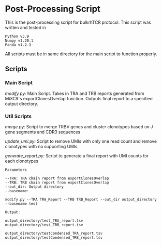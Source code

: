 # Post-Processing Script

This is the post-processing script for bulkrhTCR protocol. 
This script was written and tested in

```
Python v3.9
Numpy v1.20.1
Panda v1.2.3
```
All scripts must be in same directory for the main script to function properly. 

## Scripts

### Main Script 

_modify.py:_ Main Script. Takes in TRA and TRB reports generated from MiXCR's exportClonesOverlap function. Outputs final report to a specified output directory. 

### Util Scripts 

_merge.py:_ Script to merge TRBV genes and cluster clonotypes based on J gene segments and CDR3 sequences

_update_umi.py:_ Script to remove UMIs with only one read count and remove clonotypes with no supporting UMIs

_generate_report.py:_ Script to generate a final report with UMI counts for each clonotypes 

```
Parameters 

--TRA: TRA chain report from exportClonesOverlap 
--TRB: TRB chain report from exportClonesOverlap 
--out_dir: Output directory
--basename: 

modify.py --TRA TRA_Report --TRB TRB_Report --out_dir output_directory --basename test

Output:

output_directory/test_TRA_report.tsv
output_directory/test_TRB_report.tsv

output_directory/testCondensed_TRA_report.tsv
output_directory/testCondensed_TRB_report.tsv

```
